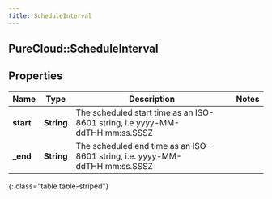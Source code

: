 ```yaml
---
title: ScheduleInterval
---
```

## PureCloud::ScheduleInterval

## Properties

|Name | Type | Description | Notes|
|------------ | ------------- | ------------- | -------------|
| **start** | **String** | The scheduled start time as an ISO-8601 string, i.e yyyy-MM-ddTHH:mm:ss.SSSZ | |
| **_end** | **String** | The scheduled end time as an ISO-8601 string, i.e. yyyy-MM-ddTHH:mm:ss.SSSZ | |
{: class="table table-striped"}


